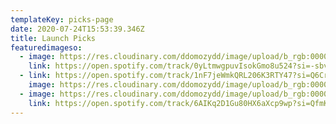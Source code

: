 ```yaml
---
templateKey: picks-page
date: 2020-07-24T15:53:39.346Z
title: Launch Picks
featuredimageso:
  - image: https://res.cloudinary.com/ddomozydd/image/upload/b_rgb:000000,e_gradient_fade:20,y_-0.5/v1595602866/songmachine-1580231443-608x608_fauhpx.jpg
    link: https://open.spotify.com/track/0yLtmwgpuvIsokGmo8u524?si=-sbvAdoHQfKtRMzuY3CpjQ
  - link: https://open.spotify.com/track/1nF7jeWmkQRL206K3RTY47?si=Q6CrFEklSkinzWrs07CJjg
    image: https://res.cloudinary.com/ddomozydd/image/upload/b_rgb:000000,e_gradient_fade:20,y_-0.5/v1595603175/Inter_ygswn5.jpg
  - image: https://res.cloudinary.com/ddomozydd/image/upload/b_rgb:000000,e_gradient_fade:20,y_-0.5/v1595602863/oh_sees_smote_reverser_ibsmab.jpg
    link: https://open.spotify.com/track/6AIKq2D1Gu80HX6aXcp9wp?si=QfmK6OecQ1OEm37ZBa7Rzw
---
```

